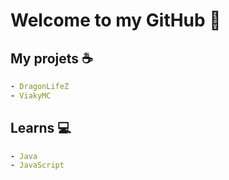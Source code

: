 <h1>Welcome to my GitHub</a> 👋</h1>

## My projets ☕

```yaml
- DragonLifeZ
- ViakyMC
```

## Learns 💻

```yaml
- Java
- JavaScript
```

